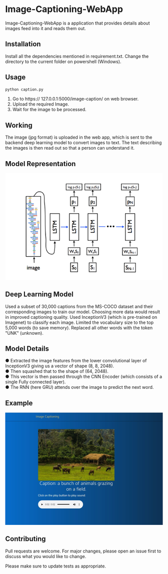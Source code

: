 # Image-Captioning-WebApp

Image-Captioning-WebApp is a application that provides details about images feed into it and reads them out.

## Installation

Install all the dependencies mentioned in requirement.txt.
Change the directory to the current folder on powershell (Windows).

## Usage

```bash
python caption.py
```
1. Go to https:// 127.0.0.1:5000/image-caption/ on web browser.
2. Upload the required Image.
3. Wait for the image to be processed.

## Working

The image (jpg format) is uploaded in the web app, which is sent to the backend
deep learning model to convert images to text. The text describing the images is then
read out so that a person can understand it.

## Model Representation

![alt text](https://github.com/Harsh5557/Image-Captioning-WebApp/blob/master/static/img/paper.png)

## Deep Learning Model

Used a subset of 30,000 captions from the MS-COCO dataset and their
corresponding images to train our model.
Choosing more data would result in improved captioning quality.
Used InceptionV3 (which is pre-trained on Imagenet) to classify each image.
Limited the vocabulary size to the top 5,000 words (to save memory). Replaced all
other words with the token "UNK" (unknown).

## Model Details

● Extracted the image features from the lower convolutional layer of
InceptionV3 giving us a vector of shape (8, 8, 2048).  
● Then squashed that to the shape of (64, 2048).  
● This vector is then passed through the CNN Encoder (which consists of a single
Fully connected layer).  
● The RNN (here GRU) attends over the image to predict the next word.

## Example

![alt text](https://github.com/Harsh5557/Image-Captioning-WebApp/blob/master/static/img/Cattle.JPG)

## Contributing
Pull requests are welcome. For major changes, please open an issue first to discuss what you would like to change.

Please make sure to update tests as appropriate.
